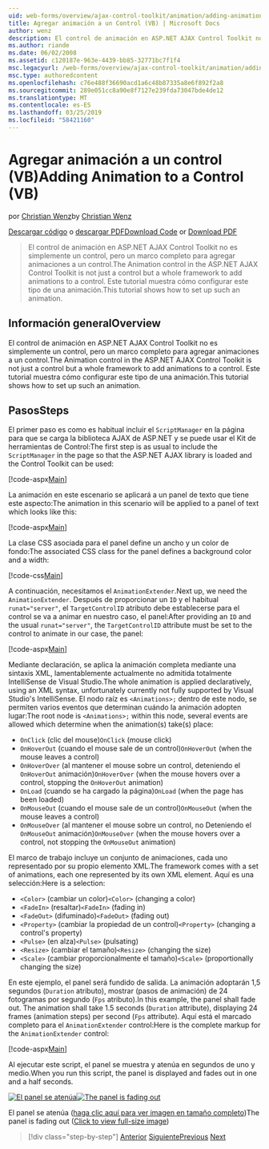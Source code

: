 ```yaml
---
uid: web-forms/overview/ajax-control-toolkit/animation/adding-animation-to-a-control-vb
title: Agregar animación a un Control (VB) | Microsoft Docs
author: wenz
description: El control de animación en ASP.NET AJAX Control Toolkit no es simplemente un control, pero un marco completo para agregar animaciones a un control. Este tutorial se muestra cómo...
ms.author: riande
ms.date: 06/02/2008
ms.assetid: c120187e-963e-4439-bb85-32771bc7f1f4
msc.legacyurl: /web-forms/overview/ajax-control-toolkit/animation/adding-animation-to-a-control-vb
msc.type: authoredcontent
ms.openlocfilehash: c76e488f36690acd1a6c48b87335a8e6f892f2a8
ms.sourcegitcommit: 289e051cc8a90e8f7127e239fda73047bde4de12
ms.translationtype: MT
ms.contentlocale: es-ES
ms.lasthandoff: 03/25/2019
ms.locfileid: "58421160"
---
```

<a name="adding-animation-to-a-control-vb"></a><span data-ttu-id="e85f4-104">Agregar animación a un control (VB)</span><span class="sxs-lookup"><span data-stu-id="e85f4-104">Adding Animation to a Control (VB)</span></span>
====================
<span data-ttu-id="e85f4-105">por [Christian Wenz](https://github.com/wenz)</span><span class="sxs-lookup"><span data-stu-id="e85f4-105">by [Christian Wenz](https://github.com/wenz)</span></span>

<span data-ttu-id="e85f4-106">[Descargar código](http://download.microsoft.com/download/f/9/a/f9a26acd-8df4-4484-8a18-199e4598f411/Animation1.vb.zip) o [descargar PDF](http://download.microsoft.com/download/6/7/1/6718d452-ff89-4d3f-a90e-c74ec2d636a3/animation1VB.pdf)</span><span class="sxs-lookup"><span data-stu-id="e85f4-106">[Download Code](http://download.microsoft.com/download/f/9/a/f9a26acd-8df4-4484-8a18-199e4598f411/Animation1.vb.zip) or [Download PDF](http://download.microsoft.com/download/6/7/1/6718d452-ff89-4d3f-a90e-c74ec2d636a3/animation1VB.pdf)</span></span>

> <span data-ttu-id="e85f4-107">El control de animación en ASP.NET AJAX Control Toolkit no es simplemente un control, pero un marco completo para agregar animaciones a un control.</span><span class="sxs-lookup"><span data-stu-id="e85f4-107">The Animation control in the ASP.NET AJAX Control Toolkit is not just a control but a whole framework to add animations to a control.</span></span> <span data-ttu-id="e85f4-108">Este tutorial muestra cómo configurar este tipo de una animación.</span><span class="sxs-lookup"><span data-stu-id="e85f4-108">This tutorial shows how to set up such an animation.</span></span>


## <a name="overview"></a><span data-ttu-id="e85f4-109">Información general</span><span class="sxs-lookup"><span data-stu-id="e85f4-109">Overview</span></span>

<span data-ttu-id="e85f4-110">El control de animación en ASP.NET AJAX Control Toolkit no es simplemente un control, pero un marco completo para agregar animaciones a un control.</span><span class="sxs-lookup"><span data-stu-id="e85f4-110">The Animation control in the ASP.NET AJAX Control Toolkit is not just a control but a whole framework to add animations to a control.</span></span> <span data-ttu-id="e85f4-111">Este tutorial muestra cómo configurar este tipo de una animación.</span><span class="sxs-lookup"><span data-stu-id="e85f4-111">This tutorial shows how to set up such an animation.</span></span>

## <a name="steps"></a><span data-ttu-id="e85f4-112">Pasos</span><span class="sxs-lookup"><span data-stu-id="e85f4-112">Steps</span></span>

<span data-ttu-id="e85f4-113">El primer paso es como es habitual incluir el `ScriptManager` en la página para que se carga la biblioteca AJAX de ASP.NET y se puede usar el Kit de herramientas de Control:</span><span class="sxs-lookup"><span data-stu-id="e85f4-113">The first step is as usual to include the `ScriptManager` in the page so that the ASP.NET AJAX library is loaded and the Control Toolkit can be used:</span></span>

[!code-aspx[Main](adding-animation-to-a-control-vb/samples/sample1.aspx)]

<span data-ttu-id="e85f4-114">La animación en este escenario se aplicará a un panel de texto que tiene este aspecto:</span><span class="sxs-lookup"><span data-stu-id="e85f4-114">The animation in this scenario will be applied to a panel of text which looks like this:</span></span>

[!code-aspx[Main](adding-animation-to-a-control-vb/samples/sample2.aspx)]

<span data-ttu-id="e85f4-115">La clase CSS asociada para el panel define un ancho y un color de fondo:</span><span class="sxs-lookup"><span data-stu-id="e85f4-115">The associated CSS class for the panel defines a background color and a width:</span></span>

[!code-css[Main](adding-animation-to-a-control-vb/samples/sample3.css)]

<span data-ttu-id="e85f4-116">A continuación, necesitamos el `AnimationExtender`.</span><span class="sxs-lookup"><span data-stu-id="e85f4-116">Next up, we need the `AnimationExtender`.</span></span> <span data-ttu-id="e85f4-117">Después de proporcionar un `ID` y el habitual `runat="server"`, el `TargetControlID` atributo debe establecerse para el control se va a animar en nuestro caso, el panel:</span><span class="sxs-lookup"><span data-stu-id="e85f4-117">After providing an `ID` and the usual `runat="server"`, the `TargetControlID` attribute must be set to the control to animate in our case, the panel:</span></span>

[!code-aspx[Main](adding-animation-to-a-control-vb/samples/sample4.aspx)]

<span data-ttu-id="e85f4-118">Mediante declaración, se aplica la animación completa mediante una sintaxis XML, lamentablemente actualmente no admitida totalmente IntelliSense de Visual Studio.</span><span class="sxs-lookup"><span data-stu-id="e85f4-118">The whole animation is applied declaratively, using an XML syntax, unfortunately currently not fully supported by Visual Studio's IntelliSense.</span></span> <span data-ttu-id="e85f4-119">El nodo raíz es `<Animations>;` dentro de este nodo, se permiten varios eventos que determinan cuándo la animación adopten lugar:</span><span class="sxs-lookup"><span data-stu-id="e85f4-119">The root node is `<Animations>;` within this node, several events are allowed which determine when the animation(s) take(s) place:</span></span>

- <span data-ttu-id="e85f4-120">`OnClick` (clic del mouse)</span><span class="sxs-lookup"><span data-stu-id="e85f4-120">`OnClick` (mouse click)</span></span>
- <span data-ttu-id="e85f4-121">`OnHoverOut` (cuando el mouse sale de un control)</span><span class="sxs-lookup"><span data-stu-id="e85f4-121">`OnHoverOut` (when the mouse leaves a control)</span></span>
- <span data-ttu-id="e85f4-122">`OnHoverOver` (al mantener el mouse sobre un control, deteniendo el `OnHoverOut` animación)</span><span class="sxs-lookup"><span data-stu-id="e85f4-122">`OnHoverOver` (when the mouse hovers over a control, stopping the `OnHoverOut` animation)</span></span>
- <span data-ttu-id="e85f4-123">`OnLoad` (cuando se ha cargado la página)</span><span class="sxs-lookup"><span data-stu-id="e85f4-123">`OnLoad` (when the page has been loaded)</span></span>
- <span data-ttu-id="e85f4-124">`OnMouseOut` (cuando el mouse sale de un control)</span><span class="sxs-lookup"><span data-stu-id="e85f4-124">`OnMouseOut` (when the mouse leaves a control)</span></span>
- <span data-ttu-id="e85f4-125">`OnMouseOver` (al mantener el mouse sobre un control, no Deteniendo el `OnMouseOut` animación)</span><span class="sxs-lookup"><span data-stu-id="e85f4-125">`OnMouseOver` (when the mouse hovers over a control, not stopping the `OnMouseOut` animation)</span></span>

<span data-ttu-id="e85f4-126">El marco de trabajo incluye un conjunto de animaciones, cada uno representado por su propio elemento XML.</span><span class="sxs-lookup"><span data-stu-id="e85f4-126">The framework comes with a set of animations, each one represented by its own XML element.</span></span> <span data-ttu-id="e85f4-127">Aquí es una selección:</span><span class="sxs-lookup"><span data-stu-id="e85f4-127">Here is a selection:</span></span>

- <span data-ttu-id="e85f4-128">`<Color>` (cambiar un color)</span><span class="sxs-lookup"><span data-stu-id="e85f4-128">`<Color>` (changing a color)</span></span>
- <span data-ttu-id="e85f4-129">`<FadeIn>` (resaltar)</span><span class="sxs-lookup"><span data-stu-id="e85f4-129">`<FadeIn>` (fading in)</span></span>
- <span data-ttu-id="e85f4-130">`<FadeOut>` (difuminado)</span><span class="sxs-lookup"><span data-stu-id="e85f4-130">`<FadeOut>` (fading out)</span></span>
- <span data-ttu-id="e85f4-131">`<Property>` (cambiar la propiedad de un control)</span><span class="sxs-lookup"><span data-stu-id="e85f4-131">`<Property>` (changing a control's property)</span></span>
- <span data-ttu-id="e85f4-132">`<Pulse>` (en alza)</span><span class="sxs-lookup"><span data-stu-id="e85f4-132">`<Pulse>` (pulsating)</span></span>
- <span data-ttu-id="e85f4-133">`<Resize>` (cambiar el tamaño)</span><span class="sxs-lookup"><span data-stu-id="e85f4-133">`<Resize>` (changing the size)</span></span>
- <span data-ttu-id="e85f4-134">`<Scale>` (cambiar proporcionalmente el tamaño)</span><span class="sxs-lookup"><span data-stu-id="e85f4-134">`<Scale>` (proportionally changing the size)</span></span>

<span data-ttu-id="e85f4-135">En este ejemplo, el panel será fundido de salida. La animación adoptarán 1,5 segundos (`Duration` atributo), mostrar (pasos de animación) de 24 fotogramas por segundo (`Fps` atributo).</span><span class="sxs-lookup"><span data-stu-id="e85f4-135">In this example, the panel shall fade out. The animation shall take 1.5 seconds (`Duration` attribute), displaying 24 frames (animation steps) per second (`Fps` attribute).</span></span> <span data-ttu-id="e85f4-136">Aquí está el marcado completo para el `AnimationExtender` control:</span><span class="sxs-lookup"><span data-stu-id="e85f4-136">Here is the complete markup for the `AnimationExtender` control:</span></span>

[!code-aspx[Main](adding-animation-to-a-control-vb/samples/sample5.aspx)]

<span data-ttu-id="e85f4-137">Al ejecutar este script, el panel se muestra y atenúa en segundos de uno y medio.</span><span class="sxs-lookup"><span data-stu-id="e85f4-137">When you run this script, the panel is displayed and fades out in one and a half seconds.</span></span>


<span data-ttu-id="e85f4-138">[![El panel se atenúa](adding-animation-to-a-control-vb/_static/image2.png)](adding-animation-to-a-control-vb/_static/image1.png)</span><span class="sxs-lookup"><span data-stu-id="e85f4-138">[![The panel is fading out](adding-animation-to-a-control-vb/_static/image2.png)](adding-animation-to-a-control-vb/_static/image1.png)</span></span>

<span data-ttu-id="e85f4-139">El panel se atenúa ([haga clic aquí para ver imagen en tamaño completo](adding-animation-to-a-control-vb/_static/image3.png))</span><span class="sxs-lookup"><span data-stu-id="e85f4-139">The panel is fading out ([Click to view full-size image](adding-animation-to-a-control-vb/_static/image3.png))</span></span>

> [!div class="step-by-step"]
> <span data-ttu-id="e85f4-140">[Anterior](dynamically-controlling-updatepanel-animations-cs.md)
> [Siguiente](executing-several-animations-at-the-same-time-vb.md)</span><span class="sxs-lookup"><span data-stu-id="e85f4-140">[Previous](dynamically-controlling-updatepanel-animations-cs.md)
[Next](executing-several-animations-at-the-same-time-vb.md)</span></span>
